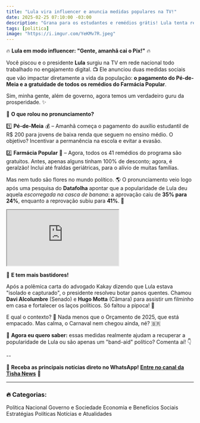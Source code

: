 ```yaml
---
title: "Lula vira influencer e anuncia medidas populares na TV!"
date: 2025-02-25 07:10:00 -03:00
description: "Grana para os estudantes e remédios grátis! Lula tenta recuperar aprovação com medidas populares."
tags: [politica]
image: "https://i.imgur.com/YeKMv7R.jpeg"
---
```


🔥 **Lula em modo influencer: "Gente, amanhã cai o Pix!"** 🔥

Você piscou e o presidente **Lula** surgiu na TV em rede nacional todo trabalhado no engajamento digital. 📺 Ele anunciou duas medidas sociais que vão impactar diretamente a vida da população: **o pagamento do Pé-de-Meia e a gratuidade de todos os remédios do Farmácia Popular**.

Sim, minha gente, além de governo, agora temos um verdadeiro guru da prosperidade. ✨

📌 **O que rolou no pronunciamento?**

1️⃣ **Pé-de-Meia** 💰 – Amanhã começa o pagamento do auxílio estudantil de R$ 200 para jovens de baixa renda que seguem no ensino médio. O objetivo? Incentivar a permanência na escola e evitar a evasão.

2️⃣ **Farmácia Popular** 💊 – Agora, todos os 41 remédios do programa são gratuitos. Antes, apenas alguns tinham 100% de desconto; agora, é geralzão! Inclui até fraldas geriátricas, para o alívio de muitas famílias.

Mas nem tudo são flores no mundo político. 🌎 O pronunciamento veio logo após uma pesquisa do **Datafolha** apontar que a popularidade de Lula deu aquela *escorregada na casca de banana*: a aprovação caiu de **35% para 24%**, enquanto a reprovação subiu para **41%**. 😬

<div class="video-wrapper">
<div class="plyr__video-embed" id="youtube-player">
<iframe src="https://www.youtube.com/embed/SnS3-aWHoq0" allowfullscreen="" allowtransparency="" allow="autoplay"></iframe>
</div>
</div>
<p>

📢 **E tem mais bastidores!**

Após a polêmica carta do advogado Kakay dizendo que Lula estava "isolado e capturado", o presidente resolveu botar panos quentes. Chamou **Davi Alcolumbre** (Senado) e **Hugo Motta** (Câmara) para assistir um filminho em casa e fortalecer os laços políticos. Só faltou a pipoca! 🍿

E qual o contexto? 🤔 Nada menos que o Orçamento de 2025, que está empacado. Mas calma, o Carnaval nem chegou ainda, né? 🇧🇷

🌟 **Agora eu quero saber:** essas medidas realmente ajudam a recuperar a popularidade de Lula ou são apenas um "band-aid" político? Comenta aí! 👇

--

🚀 **Receba as principais notícias direto no WhatsApp!** <a href="https://www.whatsapp.com/channel/0029VaiPYBPLo4heVf0U3u2d" target="_blank" rel="noopener noreferrer">**Entre no canal da Tisha News**</a> 📲

---

### 🔥 **Categorias:**
Política Nacional
Governo e Sociedade
Economia e Benefícios Sociais
Estratégias Políticas
Notícias e Atualidades
